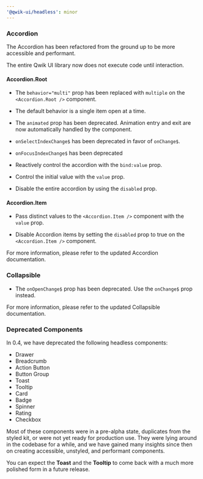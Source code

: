 ```yaml
---
'@qwik-ui/headless': minor
---
```


### Accordion

The Accordion has been refactored from the ground up to be more accessible and performant.

The entire Qwik UI library now does not execute code until interaction.

#### Accordion.Root

- The `behavior="multi"` prop has been replaced with `multiple` on the `<Accordion.Root />` component.

- The default behavior is a single item open at a time.

- The `animated` prop has been deprecated. Animation entry and exit are now automatically handled by the component.

- `onSelectIndexChange$` has been deprecated in favor of `onChange$`.

- `onFocusIndexChange$` has been deprecated

- Reactively control the accordion with the `bind:value` prop.

- Control the initial value with the `value` prop.

- Disable the entire accordion by using the `disabled` prop.

#### Accordion.Item

- Pass distinct values to the `<Accordion.Item />` component with the `value` prop.

- Disable Accordion items by setting the `disabled` prop to true on the `<Accordion.Item />` component.

For more information, please refer to the updated Accordion documentation.

### Collapsible

- The `onOpenChange$` prop has been deprecated. Use the `onChange$` prop instead.

For more information, please refer to the updated Collapsible documentation.

### Deprecated Components

In 0.4, we have deprecated the following headless components:

- Drawer
- Breadcrumb
- Action Button
- Button Group
- Toast
- Tooltip
- Card
- Badge
- Spinner
- Rating
- Checkbox

Most of these components were in a pre-alpha state, duplicates from the styled kit, or were not yet ready for production use. They were lying around in the codebase for a while, and we have gained many insights since then on creating accessible, unstyled, and performant components.

You can expect the **Toast** and the **Tooltip** to come back with a much more polished form in a future release.
